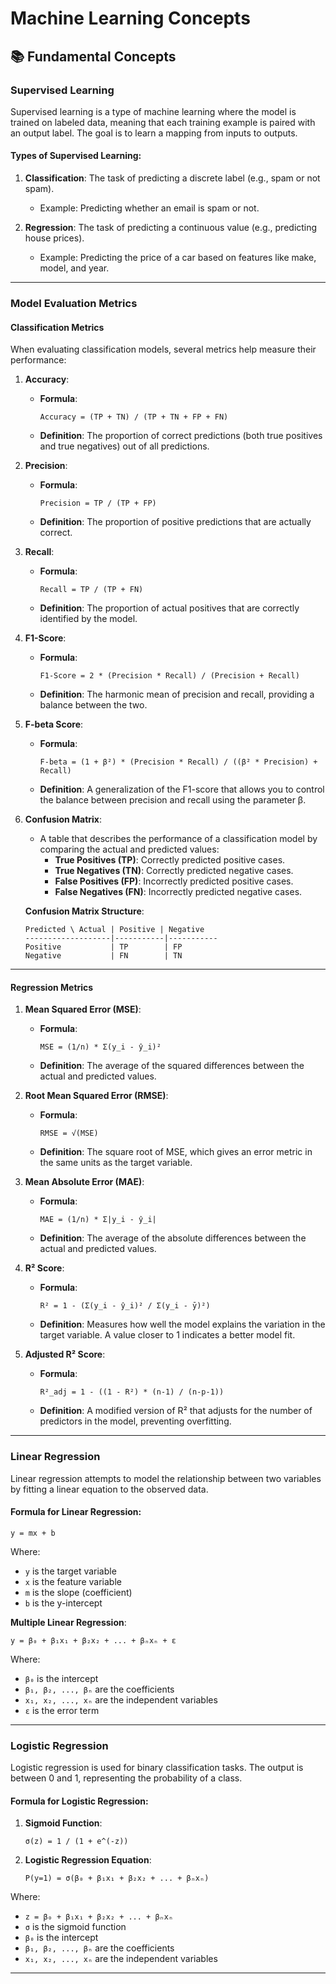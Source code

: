 # Machine Learning Concepts

## 📚 Fundamental Concepts

### Supervised Learning
Supervised learning is a type of machine learning where the model is trained on labeled data, meaning that each training example is paired with an output label. The goal is to learn a mapping from inputs to outputs.

#### Types of Supervised Learning:
1. **Classification**: The task of predicting a discrete label (e.g., spam or not spam).
   - Example: Predicting whether an email is spam or not.
   
2. **Regression**: The task of predicting a continuous value (e.g., predicting house prices).
   - Example: Predicting the price of a car based on features like make, model, and year.

---

### Model Evaluation Metrics

#### Classification Metrics
When evaluating classification models, several metrics help measure their performance:

1. **Accuracy**:
   - **Formula**: 
     ```
     Accuracy = (TP + TN) / (TP + TN + FP + FN)
     ```
   - **Definition**: The proportion of correct predictions (both true positives and true negatives) out of all predictions.

2. **Precision**:
   - **Formula**: 
     ```
     Precision = TP / (TP + FP)
     ```
   - **Definition**: The proportion of positive predictions that are actually correct.

3. **Recall**:
   - **Formula**: 
     ```
     Recall = TP / (TP + FN)
     ```
   - **Definition**: The proportion of actual positives that are correctly identified by the model.

4. **F1-Score**:
   - **Formula**: 
     ```
     F1-Score = 2 * (Precision * Recall) / (Precision + Recall)
     ```
   - **Definition**: The harmonic mean of precision and recall, providing a balance between the two.

5. **F-beta Score**:
   - **Formula**: 
     ```
     F-beta = (1 + β²) * (Precision * Recall) / ((β² * Precision) + Recall)
     ```
   - **Definition**: A generalization of the F1-score that allows you to control the balance between precision and recall using the parameter β.

6. **Confusion Matrix**:
   - A table that describes the performance of a classification model by comparing the actual and predicted values:
     - **True Positives (TP)**: Correctly predicted positive cases.
     - **True Negatives (TN)**: Correctly predicted negative cases.
     - **False Positives (FP)**: Incorrectly predicted positive cases.
     - **False Negatives (FN)**: Incorrectly predicted negative cases.

   **Confusion Matrix Structure**:
   ```
   Predicted \ Actual | Positive | Negative
   -------------------|-----------|-----------
   Positive           | TP        | FP
   Negative           | FN        | TN
   ```

---

#### Regression Metrics

1. **Mean Squared Error (MSE)**:
   - **Formula**: 
     ```
     MSE = (1/n) * Σ(y_i - ŷ_i)²
     ```
   - **Definition**: The average of the squared differences between the actual and predicted values.

2. **Root Mean Squared Error (RMSE)**:
   - **Formula**: 
     ```
     RMSE = √(MSE)
     ```
   - **Definition**: The square root of MSE, which gives an error metric in the same units as the target variable.

3. **Mean Absolute Error (MAE)**:
   - **Formula**: 
     ```
     MAE = (1/n) * Σ|y_i - ŷ_i|
     ```
   - **Definition**: The average of the absolute differences between the actual and predicted values.

4. **R² Score**:
   - **Formula**: 
     ```
     R² = 1 - (Σ(y_i - ŷ_i)² / Σ(y_i - ȳ)²)
     ```
   - **Definition**: Measures how well the model explains the variation in the target variable. A value closer to 1 indicates a better model fit.

5. **Adjusted R² Score**:
   - **Formula**: 
     ```
     R²_adj = 1 - ((1 - R²) * (n-1) / (n-p-1))
     ```
   - **Definition**: A modified version of R² that adjusts for the number of predictors in the model, preventing overfitting.

---

### Linear Regression
Linear regression attempts to model the relationship between two variables by fitting a linear equation to the observed data.

#### Formula for Linear Regression:
```
y = mx + b
```
Where:
- `y` is the target variable
- `x` is the feature variable
- `m` is the slope (coefficient)
- `b` is the y-intercept

**Multiple Linear Regression**:
```
y = β₀ + β₁x₁ + β₂x₂ + ... + βₙxₙ + ε
```
Where:
- `β₀` is the intercept
- `β₁, β₂, ..., βₙ` are the coefficients
- `x₁, x₂, ..., xₙ` are the independent variables
- `ε` is the error term

---

### Logistic Regression
Logistic regression is used for binary classification tasks. The output is between 0 and 1, representing the probability of a class.

#### Formula for Logistic Regression:
1. **Sigmoid Function**:
   ```
   σ(z) = 1 / (1 + e^(-z))
   ```

2. **Logistic Regression Equation**:
   ```
   P(y=1) = σ(β₀ + β₁x₁ + β₂x₂ + ... + βₙxₙ)
   ```
Where:
- `z = β₀ + β₁x₁ + β₂x₂ + ... + βₙxₙ`
- `σ` is the sigmoid function
- `β₀` is the intercept
- `β₁, β₂, ..., βₙ` are the coefficients
- `x₁, x₂, ..., xₙ` are the independent variables

---
